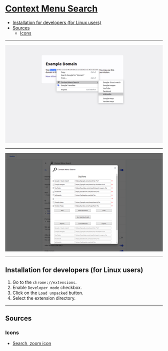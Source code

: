 # [Context Menu Search](https://chrome.google.com/webstore/detail/idpcgabojogahgmhdgnjkmdliaeeofka)

- [Installation for developers (for Linux users)](#installation-for-developers-for-linux-users)
- [Sources](#sources)
    - [Icons](#icons)

---

![Example](img/screenshots/1280x800/example.png)

---

![Options](img/screenshots/1280x800/options.png)

---

## Installation for developers (for Linux users)

1. Go to the `chrome://extensions`.
2. Enable `Developer mode` checkbox.
3. Click on the `Load unpacked` button.
4. Select the extension directory.

---

## Sources

### Icons

- [Search, zoom icon](https://iconfinder.com/icons/171427/search_zoom_icon)
